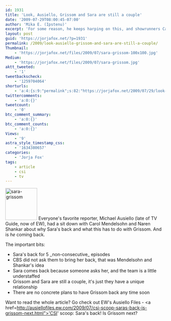 ```yaml
---
id: 1931
title: 'Look, Ausiello, Grissom and Sara are still a couple'
date: '2009-07-29T08:00:45-07:00'
author: 'Mika E. (Ipstenu)'
excerpt: 'For some reason, he keeps harping on this, and showrunners Carol Mendelsohn and Naren Shankar keep telling him they''re still together.'
layout: post
guid: 'https://jorjafox.net/?p=1931'
permalink: /2009/look-ausiello-grissom-and-sara-are-still-a-couple/
Thumbnail:
    - 'https://jorjafox.net/files/2009/07/sara-grissom-100x100.jpg'
Medium:
    - 'https://jorjafox.net/files/2009/07/sara-grissom.jpg'
aktt_tweeted:
    - '1'
tweetbackscheck:
    - '1259704064'
shorturls:
    - 'a:4:{s:9:"permalink";s:82:"https://jorjafox.net/2009/07/29/look-ausiello-grissom-and-sara-are-still-a-couple/";s:7:"tinyurl";s:26:"http://tinyurl.com/ygwkknc";s:4:"isgd";s:18:"http://is.gd/53871";s:5:"bitly";s:19:"http://bit.ly/Mzi6h";}'
twittercomments:
    - 'a:0:{}'
tweetcount:
    - '0'
btc_comment_summary:
    - 'a:0:{}'
btc_comment_counts:
    - 'a:0:{}'
Views:
    - '9'
astra_style_timestamp_css:
    - '1634380657'
categories:
    - 'Jorja Fox'
tags:
    - article
    - csi
    - tv
---
```


<img src="//static.jorjafox.net/wordpress/2009/07/sara-grissom-100x100.jpg" alt="sara-grissom" title="sara-grissom" width="100" height="100" class="alignleft size-thumbnail wp-image-1932" /> Everyone's favorite reporter, Michael Ausiello (late of TV Guide, now of EW), had a sit down with Carol Mendelsohn and Naren Shankar about why Sara's back and what this has to do with Grissom. And is _he_ coming back.

The important bits:
<ul>
	<li>Sara's back for 5 _non-consecutive_ episodes</li>
	<li>CBS did not ask them to bring her back, that was Mendelsohn and Shankar's idea</li>
	<li>Sara comes back because someone asks her, and the team is a little understaffed</li>
	<li>Grissom and Sara are still a couple, it's just they have a unique relationship</li>
	<li>There are no concrete plans to have Grissom back any time soon</li>
</ul>

Want to read the whole article?  Go check out EW's Ausiello Files - <a href=http://ausiellofiles.ew.com/2009/07/csi-scoop-saras-back-is-grissom-next.html">'CSI' scoop: Sara's back! Is Grissom next?</a>
